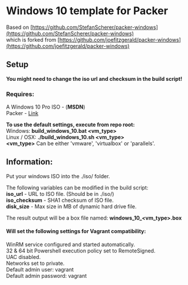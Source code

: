 # Windows 10 template for Packer
Based on [https://github.com/StefanScherer/packer-windows](https://github.com/StefanScherer/packer-windows)  
which is forked from [https://github.com/joefitzgerald/packer-windows](https://github.com/joefitzgerald/packer-windows)

## **Setup**
**You might need to change the iso url and checksum in the build script!**

### **Requires:**
A Windows 10 Pro ISO - (**MSDN**)  
Packer - [Link](https://www.packer.io/docs/installation.html)

**To use the default settings, execute from repo root:**  
Windows: **build_windows_10.bat <vm_type>**  
Linux / OSX: **./build_windows_10.sh <vm_type>**  
**<vm_type>** Can be either 'vmware', 'virtualbox' or 'parallels'.

## **Information:**
Put your windows ISO into the ./iso/ folder.

The following variables can be modified in the build script:  
**iso_url** - URL to ISO file. (Should be in ./iso/)  
**iso_checksum** - SHA1 checksum of ISO file.  
**disk_size** - Max size in MB of dynamic hard drive file.

The result output will be a box file named: **windows_10_<vm_type>.box**

#### Will set the following settings for Vagrant compatibility:
WinRM service configured and started automatically.  
32 & 64 bit Powershell execution policy set to RemoteSigned.  
UAC disabled.  
Networks set to private.  
Default admin user: vagrant  
Default admin password: vagrant